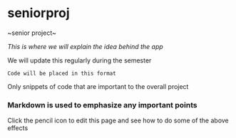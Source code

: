 # seniorproj
~senior project~

*This is where we will explain the idea behind the app*

We will update this regularly during the semester

```Code will be placed in this format```

Only snippets of code that are important to the overall project

### Markdown is used to emphasize any important points

Click the pencil icon to edit this page and see how to do some of the above effects
